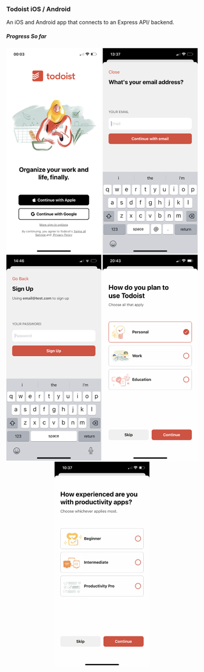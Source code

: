### Todoist iOS / Android

An iOS and Android app that connects to an Express API/ backend.

##### Progress So far

<p align="center">
    <img src="./docs/screens/startup-screen.png" width="250px" alt="progress" />
    <img src="./docs/screens/signup-email.png" width="250px" alt="progress" />
    <img src="./docs/screens/signup-password.png" width="250px" alt="progress" />
    <img src="./docs/screens/select-use.png" width="250px" alt="progress" />
    <img src="./docs/screens/select-exp.png" width="250px" alt="progress" />
</p>

<!-- ![progress](./docs/progress.jpg) -->
